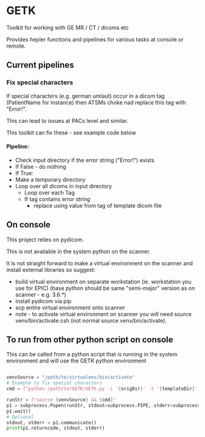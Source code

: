 # GETK
Toolkit for working with GE MR / CT / dicoms etc

Provides hepler functions and pipelines for various tasks at console or remote. 

## Current pipelines

### Fix special characters

If special characters (e.g. german umlaut) occur in a dicom tag (PatientName for instance) then ATSMs choke nad replace this tag with "Error!". 

This can lead to issues at PACs level and similar. 

This toolkit can fix these - see example code below

#### Pipeline:

- Check input directory if the error string ("Error!") exists
- If False - do nothing
- If True:
- Make a temporary directory
- Loop over all dicoms in input directory 
  - Loop over each Tag
  - If tag contains error string
    - replace using value from tag of template dicom file


## On console

This project relies on pydicom. 

This is not available in the system python on the scanner. 

It is not straight forward to make a virtual environment on the scanner and install external libraries so suggest: 
- build virtual environment on separate workstation (ie. workstation you use for EPIC) (base python should be same "semi-major" version as on scanner - e.g. 3.6.*)
- install pydicom via pip
- scp entire virtual environment onto scanner
- note - to activate virtual environment on scanner you will need source venv/bin/activate.csh (not normal source venv/bin/activate).

## To run from other python script on console

This can be called from a python script that is running in the system environment and will use the GETK python environment  

```python

venvSource = "/path/to/virtualenv/bin/activate"
# Example to fix special characters
cmd = f"python /path/to/GETK/GETK.py -i '{origDir}' -t '{templateDir}' -A FSC"

runStr = f"source {venvSource} && {cmd}"
p1 = subprocess.Popen(runStr, stdout=subprocess.PIPE, stderr=subprocess.PIPE, shell=True, executable='/bin/bash')
p1.wait()
# Optional
stdout, stderr = p1.communicate()
print(p1.returncode, stdout, stderr)
```
